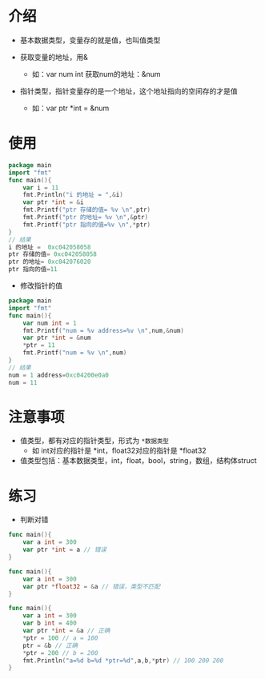 # 介绍

- 基本数据类型，变量存的就是值，也叫值类型

- 获取变量的地址，用&
  - 如：var num int 获取num的地址：&num

- 指针类型，指针变量存的是一个地址，这个地址指向的空间存的才是值
  - 如：var ptr *int = &num



# 使用

```go
package main
import "fmt"
func main(){
	var i = 11
	fmt.Println("i 的地址 = ",&i)
	var ptr *int = &i
	fmt.Printf("ptr 存储的值= %v \n",ptr)
	fmt.Printf("ptr 的地址= %v \n",&ptr)
	fmt.Printf("ptr 指向的值=%v \n",*ptr)
}
// 结果
i 的地址 =  0xc042058058
ptr 存储的值= 0xc042058058
ptr 的地址= 0xc042076020
ptr 指向的值=11
```

- 修改指针的值

```go
package main
import "fmt"
func main(){
	var num int = 1
	fmt.Printf("num = %v address=%v \n",num,&num)
	var ptr *int = &num
	*ptr = 11
	fmt.Printf("num = %v \n",num)
}
// 结果
num = 1 address=0xc04200e0a0
num = 11
```



# 注意事项

- 值类型，都有对应的指针类型，形式为 `*数据类型`
  - 如 int对应的指针是 *int，float32对应的指针是 *float32
- 值类型包括：基本数据类型，int，float，bool，string，数组，结构体struct



# 练习

- 判断对错

```go
func main(){
    var a int = 300
    var ptr *int = a // 错误
}

func main(){
    var a int = 300
    var ptr *float32 = &a // 错误，类型不匹配
}

func main(){
    var a int = 300
    var b int = 400
    var ptr *int = &a // 正确
    *ptr = 100 // a = 100
    ptr = &b // 正确
    *ptr = 200 // b = 200
    fmt.Println("a=%d b=%d *ptr=%d",a,b,*ptr) // 100 200 200
}
```

